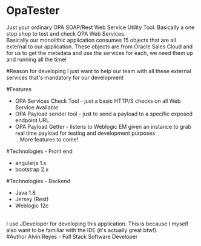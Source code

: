 # OpaTester
Just your ordinary OPA SOAP/Rest Web Service Utility Tool. Basically a one stop shop to test and check OPA Web Services. 
</br>
Basically our monolithic application consumes 15 objects that are all external to our application. These objects are from Oracle Sales Cloud and for us to get the metadata and use the services for each, we need them up and running all the time!

#Reason for developing
I just want to help our team with all these external services that's mandatory for our development

#Features
+ OPA Services Check Tool - just a basic HTTP/S checks on all Web Service Available</br>
+ OPA Payload sender tool - just to send a payload to a specific exposed endpoint URL</br>
+ OPA Payload Getter - listens to Weblogic EM given an instance to grab real time payload for testing and development purposes</br>
...More features to come!

#Technologies - Front end
+ angularjs 1.x</br>
+ bootstrap 2.x</br>

#Technologies - Backend
+ Java 1.8</br>
+ Jersey (Rest)</br>
+ Weblogic 12c

</br>
I use JDeveloper for developing this application. This is because I myself also want to be familiar with the IDE (it's actually great btw!).
</br>
#Author
Alvin Reyes - Full Stack Software Developer


